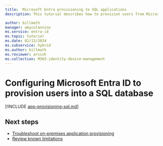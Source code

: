 ```yaml
---
title:  Microsoft Entra provisioning to SQL applications
description: This tutorial describes how to provision users from Microsoft Entra ID into a SQL database.

author: billmath
manager: amycolannino
ms.service: entra-id
ms.topic: tutorial
ms.date: 02/13/2024
ms.subservice: hybrid
ms.author: billmath
ms.reviewer: arvinh
ms.collection: M365-identity-device-management
---
```




# Configuring Microsoft Entra ID to provision users into a SQL database

[!INCLUDE [app-provisioning-sql.md](~/includes/app-provisioning-sql.md)]


## Next steps

- [Troubleshoot on-premises application provisioning](on-premises-ecma-troubleshoot.md)
- [Review known limitations](known-issues.md)

